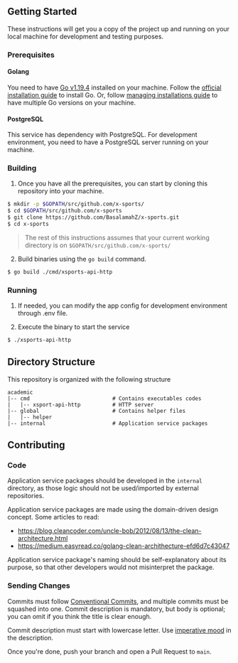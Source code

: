 ## Getting Started

These instructions will get you a copy of the project up and running on your local machine for development and testing purposes.

### Prerequisites

#### Golang

You need to have [Go v1.19.4](https://golang.org/dl/) installed on your machine. Follow the [official installation guide](https://golang.org/doc/install) to install Go. Or, follow [managing installations guide](https://go.dev/doc/manage-install) to have multiple Go versions on your machine.

#### PostgreSQL

This service has dependency with PostgreSQL. For development environment, you need to have a PostgreSQL server running on your machine.

### Building

1. Once you have all the prerequisites, you can start by cloning this repository into your machine.

```sh
$ mkdir -p $GOPATH/src/github.com/x-sports/
$ cd $GOPATH/src/github.com/x-sports
$ git clone https://github.com/BasalamahZ/x-sports.git
$ cd x-sports
```

> The rest of this instructions assumes that your current working directory is on `$GOPATH/src/github.com/x-sports/`

2. Build binaries using the `go build` command.

```sh
$ go build ./cmd/xsports-api-http
```

### Running

1. If needed, you can modify the app config for development environment through .env file.

2. Execute the binary to start the service

```sh
$ ./xsports-api-http
```

## Directory Structure

This repository is organized with the following structure

```
academic
|-- cmd                          # Contains executables codes
|   |-- xsport-api-http          # HTTP server
|-- global                       # Contains helper files
|   |-- helper
|-- internal                     # Application service packages
```

## Contributing

### Code

Application service packages should be developed in the `internal` directory, as those logic should not be used/imported by external repositories.

Application service packages are made using the domain-driven design concept. Some articles to read:

- https://blog.cleancoder.com/uncle-bob/2012/08/13/the-clean-architecture.html
- https://medium.easyread.co/golang-clean-archithecture-efd6d7c43047

Application service package's naming should be self-explanatory about its purpose, so that other developers would not misinterpret the package.

### Sending Changes

Commits must follow [Conventional Commits](https://www.conventionalcommits.org/en/v1.0.0/), and multiple commits must be squashed into one. Commit description is mandatory, but body is optional; you can omit if you think the title is clear enough.

Commit description must start with lowercase letter. Use [imperative mood](https://www.freecodecamp.org/news/how-to-write-better-git-commit-messages/) in the description.

Once you're done, push your branch and open a Pull Request to `main`.

